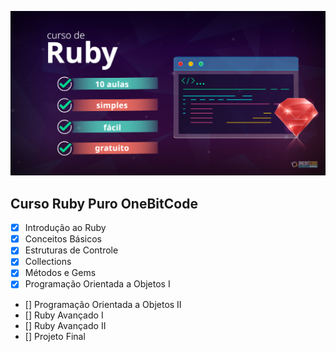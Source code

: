 ![](img/capa-curso-ruby.png)
## Curso Ruby Puro OneBitCode
- [X] Introdução ao Ruby
- [X] Conceitos Básicos
- [X] Estruturas de Controle
- [X] Collections
- [X] Métodos e Gems
- [X] Programação Orientada a Objetos I 
- [] Programação Orientada a Objetos II
- [] Ruby Avançado I
- [] Ruby Avançado II
- [] Projeto Final
